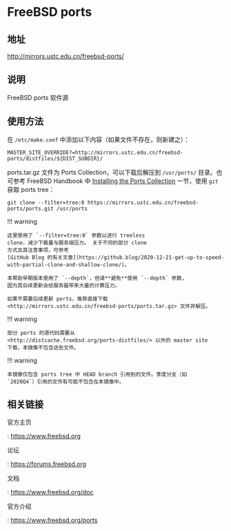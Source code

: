 # FreeBSD ports

## 地址

<http://mirrors.ustc.edu.cn/freebsd-ports/>

## 说明

FreeBSD ports 软件源

## 使用方法

在 `/etc/make.conf` 中添加以下内容（如果文件不存在，则新建之）：

    MASTER_SITE_OVERRIDE?=http://mirrors.ustc.edu.cn/freebsd-ports/distfiles/${DIST_SUBDIR}/

ports.tar.gz 文件为 Ports Collection，可以下载后解压到 `/usr/ports/` 目录。也可参考 FreeBSD Handbook 中 [Installing the Ports Collection](https://docs.freebsd.org/en/books/handbook/ports/#ports-using-installation-methods) 一节，使用 `git` 获取 ports tree：

    git clone --filter=tree:0 https://mirrors.ustc.edu.cn/freebsd-ports/ports.git /usr/ports

!!! warning

    这里使用了 `--filter=tree:0` 参数以进行 treeless
    clone，减少下载量与服务端压力。 关于不同的部分 clone
    方式及其注意事项，可参考
    [GitHub Blog 的有关文章](https://github.blog/2020-12-21-get-up-to-speed-with-partial-clone-and-shallow-clone/)。

    本帮助早期版本使用了 `--depth`，但请**避免**使用 `--depth` 参数，
    因为其后续更新会给服务器带来大量的计算压力。

    如果不需要后续更新 ports，推荐直接下载
    <http://mirrors.ustc.edu.cn/freebsd-ports/ports.tar.gz> 文件并解压。

!!! warning

    部分 ports 的源代码需要从
    <http://distcache.freebsd.org/ports-distfiles/> 以外的 master site
    下载，本镜像不包含这些文件。

!!! warning

    本镜像仅包含 ports tree 中 HEAD branch 引用到的文件。季度分支（如
    `2020Q4`）引用的文件有可能不包含在本镜像中。

## 相关链接

官方主页

:   <https://www.freebsd.org>

论坛

:   <https://forums.freebsd.org>

文档

:   <https://www.freebsd.org/doc>

官方介绍

:   <https://www.freebsd.org/ports>
